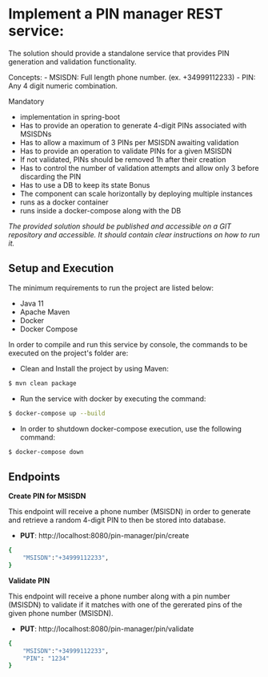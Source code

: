 
# Implement a PIN manager REST service:

The solution should provide a standalone service that provides PIN generation and validation functionality.

Concepts:
    - MSISDN: Full length phone number. (ex. +34999112233)
    - PIN: Any 4 digit numeric combination.

Mandatory
  - implementation in spring-boot
  - Has to provide an operation to generate 4-digit PINs associated with MSISDNs
  - Has to allow a maximum of 3 PINs per MSISDN awaiting validation
  - Has to provide an operation to validate PINs for a given MSISDN 
  - If not validated, PINs should be removed 1h after their creation
  - Has to control the number of validation attempts and allow only 3 before discarding the PIN
  - Has to use a DB to keep its state
Bonus
  - The component can scale horizontally by deploying multiple instances
  - runs as a docker container
  - runs inside a docker-compose along with the DB


*The provided solution should be published and accessible on a GIT repository and accessible. It should contain clear instructions on how to run it.*

## Setup and Execution

The minimum requirements to run the project are listed below:
- Java 11
- Apache Maven
- Docker
- Docker Compose

In order to compile and run this service by console, the commands to be executed on the project's folder are:

* Clean and Install the project by using Maven:
```bash
$ mvn clean package
```
* Run the service with docker by executing the command:
```bash
$ docker-compose up --build
```
* In order to shutdown docker-compose execution, use the following command:
```bash
$ docker-compose down
```

## Endpoints

**Create PIN for MSISDN**

This endpoint will receive a phone number (MSISDN) in order to generate and retrieve a random 4-digit PIN to then be stored into database.
* **PUT**: http://localhost:8080/pin-manager/pin/create
```bash
{
    "MSISDN":"+34999112233",
}
```

**Validate PIN**

This endpoint will receive a phone number along with a pin number (MSISDN) to validate if it matches with one of the gererated pins of the given phone number (MSISDN).
* **PUT**: http://localhost:8080/pin-manager/pin/validate
```bash
{
    "MSISDN":"+34999112233",
    "PIN": "1234"
}
```
